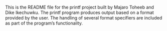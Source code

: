 This is the README file for the printf project built by Majaro Toheeb and Dike Ikechuwku.
The printf program produces output based on a format provided by the user. The handling of several format specifiers are included as part of the program’s functionality.

